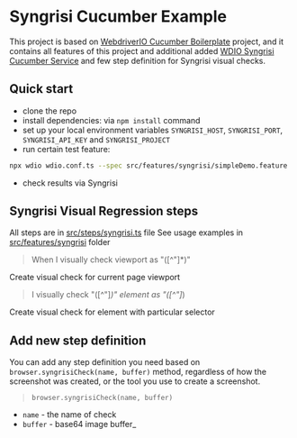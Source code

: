 Syngrisi Cucumber Example
==========================

This project is based on [WebdriverIO Cucumber Boilerplate](https://github.com/webdriverio/cucumber-boilerplate) project, and it contains all features of this project and additional added [WDIO Syngrisi Cucumber Service](https://github.com/viktor-silakov/wdio-syngrisi-cucumber-service) and few step definition for Syngrisi visual checks.

## Quick start
- clone the repo
- install dependencies: via `npm install` command
- set up your local environment variables `SYNGRISI_HOST`, `SYNGRISI_PORT`, `SYNGRISI_API_KEY` and `SYNGRISI_PROJECT`
- run certain test feature:
```sh
npx wdio wdio.conf.ts --spec src/features/syngrisi/simpleDemo.feature
```
- check results via Syngrisi

## Syngrisi Visual Regression steps

All steps are in [src/steps/syngrisi.ts](src/steps/syngrisi.ts) file
See usage examples in [src/features/syngrisi](src/features/syngrisi) folder

> When I visually check viewport as "([^"]*)"

Create visual check for current page viewport
> I visually check "([^"]*)" element as "([^"]*)

Create visual check for element with particular selector

## Add new step definition

You can add any step definition you need based on `browser.syngrisiCheck(name, buffer)` method, regardless of how the screenshot was created, or the tool you use to create a screenshot.

>`browser.syngrisiCheck(name, buffer)`
- `name` - the name of check 
- `buffer` - base64 image buffer_ 
